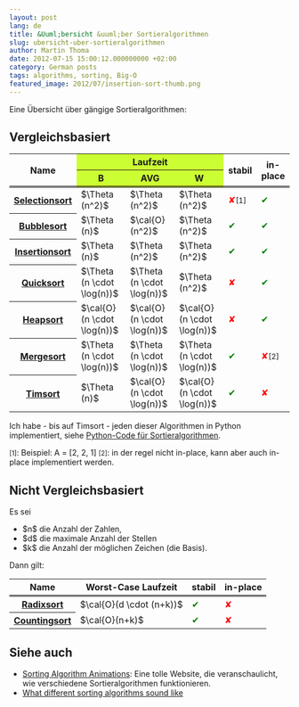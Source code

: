 ```yaml
---
layout: post
lang: de
title: &Uuml;bersicht &uuml;ber Sortieralgorithmen
slug: ubersicht-uber-sortieralgorithmen
author: Martin Thoma
date: 2012-07-15 15:00:12.000000000 +02:00
category: German posts
tags: algorithms, sorting, Big-O
featured_image: 2012/07/insertion-sort-thumb.png
---
```

Eine &Uuml;bersicht &uuml;ber g&auml;ngige Sortieralgorithmen:

<h2>Vergleichsbasiert</h2>
<table>
<tr>
  <th rowspan="2" style="border-bottom: #000 double 3px;">Name</th>
  <th colspan="3" style="background-color:#cf3;text-align:center">Laufzeit</th>
  <th rowspan="2" style="border-bottom: #000 double 3px;">stabil</th>
  <th rowspan="2" style="border-bottom: #000 double 3px;">in-place</th>
</tr>
<tr>
  <th style="background-color:#cf3;border-bottom: #000 double 3px;">B</th>
  <th style="background-color:#cf3;border-bottom: #000 double 3px;">AVG</th>
  <th style="background-color:#cf3;border-bottom: #000 double 3px;">W</th>
</tr>
<tr>
  <th><a href="http://de.wikipedia.org/wiki/Selectionsort">Selectionsort</a></th>
  <td>$\Theta (n^2)$</td>
  <td>$\Theta (n^2)$</td>
  <td>$\Theta (n^2)$</td>
  <td><span style="color:red;" title="No">&#10008;</span><small>[1]</small></td>
  <td><span style="color:green;" title="Yes">&#10004;</span></td>
</tr>
<tr>
  <th><a href="http://de.wikipedia.org/wiki/Bubblesort">Bubblesort</a></th>
  <td>$\Theta (n)$</td>
  <td>$\cal{O}(n^2)$</td>
  <td>$\Theta (n^2)$</td>
  <td><span style="color:green;" title="Yes">&#10004;</span></td>
  <td><span style="color:green;" title="Yes">&#10004;</span></td>
</tr>
<tr>
  <th><a href="http://de.wikipedia.org/wiki/Insertionsort">Insertionsort</a></th>
  <td>$\Theta (n)$</td>
  <td>$\Theta (n^2)$</td>
  <td>$\Theta (n^2)$</td>
  <td><span style="color:green;" title="Yes">&#10004;</span></td>
  <td><span style="color:green;" title="Yes">&#10004;</span></td>
</tr>
<tr>
  <th><a href="http://de.wikipedia.org/wiki/Quicksort">Quicksort</a></th>
  <td>$\Theta (n \cdot \log(n))$</td>
  <td>$\Theta (n \cdot \log(n))$</td>
  <td>$\Theta (n^2)$</td>
  <td><span style="color:red;" title="No">&#10008;</span></td>
  <td><span style="color:green;" title="Yes">&#10004;</span></td>
</tr>
<tr>
  <th><a href="http://de.wikipedia.org/wiki/Heapsort">Heapsort</a></th>
  <td>$\cal{O}(n \cdot \log(n))$</td>
  <td>$\cal{O}(n \cdot \log(n))$</td>
  <td>$\cal{O}(n \cdot \log(n))$</td>
  <td><span style="color:red;" title="No">&#10008;</span></td>
  <td><span style="color:green;" title="Yes">&#10004;</span></td>
</tr>
<tr>
  <th><a href="http://de.wikipedia.org/wiki/Mergesort">Mergesort</a></th>
  <td>$\Theta (n \cdot \log(n))$</td>
  <td>$\Theta (n \cdot \log(n))$</td>
  <td>$\Theta (n \cdot \log(n))$</td>
  <td><span style="color:green;" title="Yes">&#10004;</span></td>
  <td><span style="color:red;" title="No">&#10008;</span><small>[2]</small></td>
</tr>
<tr>
  <th><a href="http://de.wikipedia.org/wiki/Timsort">Timsort</a></th>
  <td>$\Theta (n)$</td>
  <td>$\cal{O}(n \cdot \log(n))$</td>
  <td>$\cal{O}(n \cdot \log(n))$</td>
  <td><span style="color:green;" title="Yes">&#10004;</span></td>
  <td><span style="color:red;" title="No">&#10008;</span></td>
</tr>
</table>

Ich habe - bis auf Timsort - jeden dieser Algorithmen in Python implementiert, siehe <a href="https://github.com/MartinThoma/algorithms/blob/master/sorting.py">Python-Code f&uuml;r Sortieralgorithmen</a>.

<small>[1]</small>: Beispiel: A = [2, 2, 1]
<small>[2]</small>: in der regel nicht in-place, kann aber auch in-place implementiert werden.

<h2>Nicht Vergleichsbasiert</h2>
Es sei
<ul>
  <li>$n$ die Anzahl der Zahlen, </li>
  <li>$d$ die maximale Anzahl der Stellen</li>
  <li>$k$ die Anzahl der m&ouml;glichen Zeichen (die Basis).</li>
</ul>

Dann gilt:
<table>
<tr>
  <th style="border-bottom: #000 double 3px;">Name</th>
  <th style="border-bottom: #000 double 3px;text-align:center">Worst-Case Laufzeit</th>
  <th style="border-bottom: #000 double 3px;">stabil</th>
  <th style="border-bottom: #000 double 3px;">in-place</th>
</tr>
<tr>
  <th><a href="http://de.wikipedia.org/wiki/Radixsort">Radixsort</a></th>
  <td>$\cal{O}(d \cdot (n+k))$</td>
  <td><span style="color:green;" title="Yes">&#10004;</span></td>
  <td><span style="color:red;" title="No">&#10008;</span></td>
</tr>
<tr>
  <th><a href="http://de.wikipedia.org/wiki/Countingsort">Countingsort</a></th>
  <td>$\cal{O}(n+k)$</td>
  <td><span style="color:green;" title="Yes">&#10004;</span></td>
  <td><span style="color:red;" title="No">&#10008;</span></td>
</tr>
</table>

<h2>Siehe auch</h2>
<ul>
  <li><a href="http://www.sorting-algorithms.com/">Sorting Algorithm Animations</a>: Eine tolle Website, die veranschaulicht, wie verschiedene Sortieralgorithmen funktionieren.</li>
  <li><a href="//www.youtube.com/watch?v=t8g-iYGHpEA">What different sorting algorithms sound like</a></li>
</ul>
